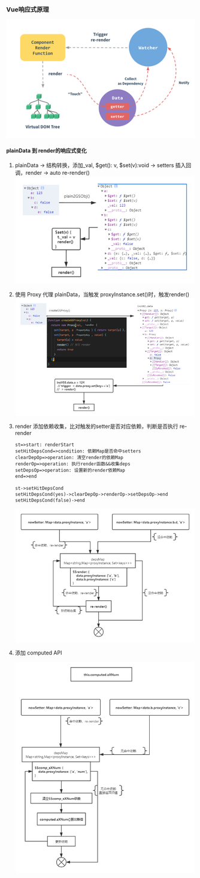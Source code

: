 ### Vue响应式原理
![databinding](./imgs/data.png)

#### plainData 到 render的响应式变化
1. plainData -> 结构转换，添加_val, $get(): v, $set(v):void
 -> setters 插入回调，render -> auto re-render()
 ![v01](./imgs/v01.png)

2. 使用 Proxy 代理 plainData，当触发 proxyInstance.set()时，触发render()
![v02](./imgs/V02.png)

3. render 添加依赖收集，比对触发的setter是否对应依赖，判断是否执行 re-render

   ```flow
   st=>start: renderStart
   setHitDepsCond=>condition: 依赖Map是否命中setters
   clearDepOp=>operation: 清空render的依赖Map
   renderOp=>operation: 执行render函数&&收集deps
   setDepsOp=>operation: 设置新的render依赖Map
   end=>end
   
   st->setHitDepsCond
   setHitDepsCond(yes)->clearDepOp->renderOp->setDepsOp->end
   setHitDepsCond(false)->end
   ```

   ![V03](./imgs/V03.png)

4. 添加 computed API

   ![V06](./imgs/V06.png)
